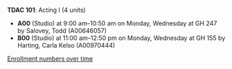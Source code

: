 **TDAC 101**: Acting I (4 units)

- **A00** (Studio) at 9:00 am–10:50 am on Monday, Wednesday at GH 247 by Salovey, Todd (A00646057)
- **B00** (Studio) at 11:00 am–12:50 pm on Monday, Wednesday at GH 155 by Harting, Carla Kelso (A00970444)

[Enrollment numbers over time](./TDAC101.tsv)
